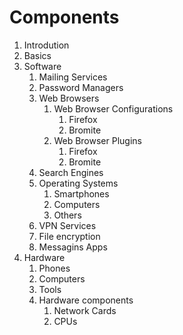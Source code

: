 # Components
1. Introdution
2. Basics
3. Software
   1. Mailing Services
   2. Password Managers
   3. Web Browsers
      1. Web Browser Configurations
         1. Firefox
         2. Bromite
      2. Web Browser Plugins
         1. Firefox
         2. Bromite
   4. Search Engines
   5. Operating Systems
      1. Smartphones
      2. Computers
      3. Others
   6. VPN Services
   7. File encryption
   8. Messagins Apps
4. Hardware
   1. Phones
   2. Computers
   3. Tools
   4. Hardware components
      1. Network Cards
      2. CPUs
